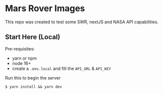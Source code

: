 # Mars Rover Images

This repo was created to test some SWR, nextJS and NASA API capabilities.

## Start Here (Local)

Pre-requisites:

- yarn or npm
- node 16+
- create a `.env.local` and fill the `API_URL` & `API_KEY`

Run this to begin the server

```
$ yarn install && yarn dev
```
